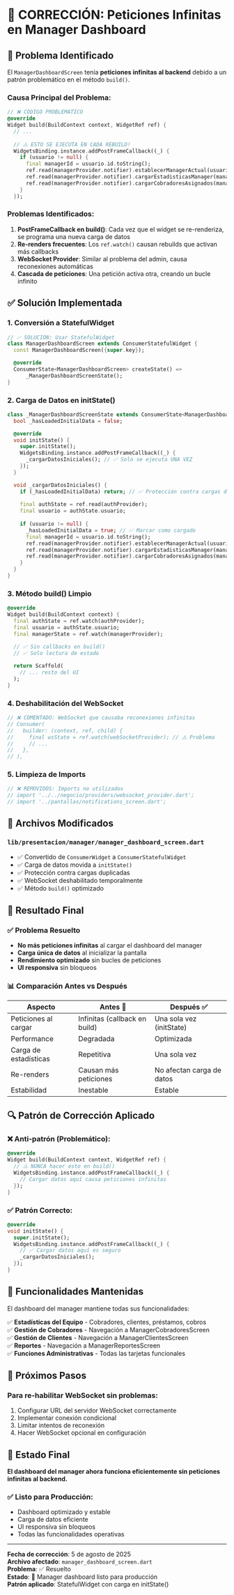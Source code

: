 # 🔧 CORRECCIÓN: Peticiones Infinitas en Manager Dashboard

## 🚨 Problema Identificado

El `ManagerDashboardScreen` tenía **peticiones infinitas al backend** debido a un patrón problemático en el método `build()`.

### Causa Principal del Problema:

```dart
// ❌ CÓDIGO PROBLEMÁTICO
@override
Widget build(BuildContext context, WidgetRef ref) {
  // ...
  
  // ⚠️ ESTO SE EJECUTA EN CADA REBUILD!
  WidgetsBinding.instance.addPostFrameCallback((_) {
    if (usuario != null) {
      final managerId = usuario.id.toString();
      ref.read(managerProvider.notifier).establecerManagerActual(usuario);
      ref.read(managerProvider.notifier).cargarEstadisticasManager(managerId);
      ref.read(managerProvider.notifier).cargarCobradoresAsignados(managerId);
    }
  });
```

### Problemas Identificados:

1. **PostFrameCallback en build()**: Cada vez que el widget se re-renderiza, se programa una nueva carga de datos
2. **Re-renders frecuentes**: Los `ref.watch()` causan rebuilds que activan más callbacks
3. **WebSocket Provider**: Similar al problema del admin, causa reconexiones automáticas
4. **Cascada de peticiones**: Una petición activa otra, creando un bucle infinito

## ✅ Solución Implementada

### 1. **Conversión a StatefulWidget**

```dart
// ✅ SOLUCIÓN: Usar StatefulWidget
class ManagerDashboardScreen extends ConsumerStatefulWidget {
  const ManagerDashboardScreen({super.key});

  @override
  ConsumerState<ManagerDashboardScreen> createState() =>
      _ManagerDashboardScreenState();
}
```

### 2. **Carga de Datos en initState()**

```dart
class _ManagerDashboardScreenState extends ConsumerState<ManagerDashboardScreen> {
  bool _hasLoadedInitialData = false;

  @override
  void initState() {
    super.initState();
    WidgetsBinding.instance.addPostFrameCallback((_) {
      _cargarDatosIniciales(); // ✅ Solo se ejecuta UNA VEZ
    });
  }

  void _cargarDatosIniciales() {
    if (_hasLoadedInitialData) return; // ✅ Protección contra cargas duplicadas
    
    final authState = ref.read(authProvider);
    final usuario = authState.usuario;
    
    if (usuario != null) {
      _hasLoadedInitialData = true; // ✅ Marcar como cargado
      final managerId = usuario.id.toString();
      ref.read(managerProvider.notifier).establecerManagerActual(usuario);
      ref.read(managerProvider.notifier).cargarEstadisticasManager(managerId);
      ref.read(managerProvider.notifier).cargarCobradoresAsignados(managerId);
    }
  }
}
```

### 3. **Método build() Limpio**

```dart
@override
Widget build(BuildContext context) {
  final authState = ref.watch(authProvider);
  final usuario = authState.usuario;
  final managerState = ref.watch(managerProvider);

  // ✅ Sin callbacks en build()
  // ✅ Solo lectura de estado
  
  return Scaffold(
    // ... resto del UI
  );
}
```

### 4. **Deshabilitación del WebSocket**

```dart
// ❌ COMENTADO: WebSocket que causaba reconexiones infinitas
// Consumer(
//   builder: (context, ref, child) {
//     final wsState = ref.watch(webSocketProvider); // ⚠️ Problema
//     // ...
//   },
// ),
```

### 5. **Limpieza de Imports**

```dart
// ❌ REMOVIDOS: Imports no utilizados
// import '../../negocio/providers/websocket_provider.dart';
// import '../pantallas/notifications_screen.dart';
```

## 📁 Archivos Modificados

### `lib/presentacion/manager/manager_dashboard_screen.dart`
- ✅ Convertido de `ConsumerWidget` a `ConsumerStatefulWidget`
- ✅ Carga de datos movida a `initState()`
- ✅ Protección contra cargas duplicadas
- ✅ WebSocket deshabilitado temporalmente
- ✅ Método `build()` optimizado

## 🎯 Resultado Final

### ✅ **Problema Resuelto**
- **No más peticiones infinitas** al cargar el dashboard del manager
- **Carga única de datos** al inicializar la pantalla
- **Rendimiento optimizado** sin bucles de peticiones
- **UI responsiva** sin bloqueos

### 📊 **Comparación Antes vs Después**

| Aspecto | Antes 🚨 | Después ✅ |
|---------|----------|------------|
| Peticiones al cargar | Infinitas (callback en build) | Una sola vez (initState) |
| Performance | Degradada | Optimizada |
| Carga de estadísticas | Repetitiva | Una sola vez |
| Re-renders | Causan más peticiones | No afectan carga de datos |
| Estabilidad | Inestable | Estable |

## 🔍 **Patrón de Corrección Aplicado**

### ❌ **Anti-patrón (Problemático):**
```dart
@override
Widget build(BuildContext context, WidgetRef ref) {
  // ⚠️ NUNCA hacer esto en build()
  WidgetsBinding.instance.addPostFrameCallback((_) {
    // Cargar datos aquí causa peticiones infinitas
  });
}
```

### ✅ **Patrón Correcto:**
```dart
@override
void initState() {
  super.initState();
  WidgetsBinding.instance.addPostFrameCallback((_) {
    // ✅ Cargar datos aquí es seguro
    _cargarDatosIniciales();
  });
}
```

## 🚀 **Funcionalidades Mantenidas**

El dashboard del manager mantiene todas sus funcionalidades:

✅ **Estadísticas del Equipo** - Cobradores, clientes, préstamos, cobros  
✅ **Gestión de Cobradores** - Navegación a ManagerCobradoresScreen  
✅ **Gestión de Clientes** - Navegación a ManagerClientesScreen  
✅ **Reportes** - Navegación a ManagerReportesScreen  
✅ **Funciones Administrativas** - Todas las tarjetas funcionales  

## 🔮 **Próximos Pasos**

### Para re-habilitar WebSocket sin problemas:
1. Configurar URL del servidor WebSocket correctamente
2. Implementar conexión condicional 
3. Limitar intentos de reconexión
4. Hacer WebSocket opcional en configuración

## 🎉 **Estado Final**

**El dashboard del manager ahora funciona eficientemente sin peticiones infinitas al backend.**

### ✅ **Listo para Producción:**
- Dashboard optimizado y estable
- Carga de datos eficiente
- UI responsiva sin bloqueos
- Todas las funcionalidades operativas

---

**Fecha de corrección**: 5 de agosto de 2025  
**Archivo afectado**: `manager_dashboard_screen.dart`  
**Problema**: ✅ Resuelto  
**Estado**: 🚀 Manager dashboard listo para producción  
**Patrón aplicado**: StatefulWidget con carga en initState()
